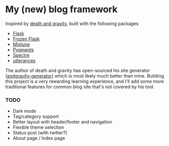 # My (new) blog framework

Inspired by [death and gravity](https://death.andgravity.com/about#colophon), built with the following packages
- [Flask](https://flask.palletsprojects.com/en/2.0.x/)
- [Frozen Flask](https://pythonhosted.org/Frozen-Flask/)
- [Mistune](https://mistune.readthedocs.io/en/latest/)
- [Pygments](https://pygments.org/)
- [Spectre](https://picturepan2.github.io/spectre/index.html)
- [utterances](https://utteranc.es/)

The author of death and gravity has open-sourced his site generator ([andgravity-generator](https://github.com/lemon24/andgravity-generator/)) which is most likely much better than mine. Building this project is a very rewarding learning experience, and I'll add some more traditional features for common blog site that's not covered by his tool.

### TODO
- Dark mode
- Tag/category support
- Better layout with header/footer and navigation
- Flexible theme selection
- Status post (with twitter?)
- About page / Index page
